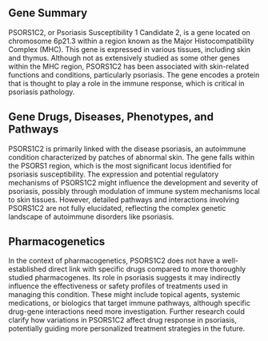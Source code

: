 ## Gene Summary
PSORS1C2, or Psoriasis Susceptibility 1 Candidate 2, is a gene located on chromosome 6p21.3 within a region known as the Major Histocompatibility Complex (MHC). This gene is expressed in various tissues, including skin and thymus. Although not as extensively studied as some other genes within the MHC region, PSORS1C2 has been associated with skin-related functions and conditions, particularly psoriasis. The gene encodes a protein that is thought to play a role in the immune response, which is critical in psoriasis pathology.

## Gene Drugs, Diseases, Phenotypes, and Pathways
PSORS1C2 is primarily linked with the disease psoriasis, an autoimmune condition characterized by patches of abnormal skin. The gene falls within the PSORS1 region, which is the most significant locus identified for psoriasis susceptibility. The expression and potential regulatory mechanisms of PSORS1C2 might influence the development and severity of psoriasis, possibly through modulation of immune system mechanisms local to skin tissues. However, detailed pathways and interactions involving PSORS1C2 are not fully elucidated, reflecting the complex genetic landscape of autoimmune disorders like psoriasis.

## Pharmacogenetics
In the context of pharmacogenetics, PSORS1C2 does not have a well-established direct link with specific drugs compared to more thoroughly studied pharmacogenes. Its role in psoriasis suggests it may indirectly influence the effectiveness or safety profiles of treatments used in managing this condition. These might include topical agents, systemic medications, or biologics that target immune pathways, although specific drug-gene interactions need more investigation. Further research could clarify how variations in PSORS1C2 affect drug response in psoriasis, potentially guiding more personalized treatment strategies in the future.